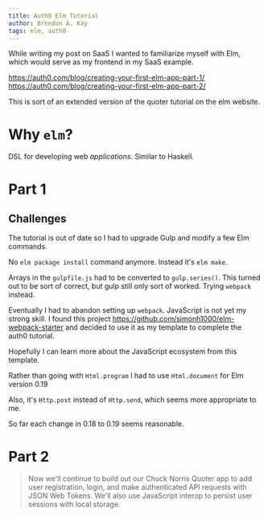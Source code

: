 ```yaml
---
title: Auth0 Elm Tutorial
author: Brendon A. Kay
tags: elm, auth0
---
```


While writing my post on SaaS I wanted to familiarize myself with Elm, which
would serve as my frontend in my SaaS example.

https://auth0.com/blog/creating-your-first-elm-app-part-1/
https://auth0.com/blog/creating-your-first-elm-app-part-2/

This is sort of an extended version of the quoter tutorial on the elm website.

# Why `elm`?
DSL for developing web _applications_. Similar to Haskell.

# Part 1

## Challenges
The tutorial is out of date so I had to upgrade Gulp and modify a few Elm
commands.

No `elm package install` command anymore. Instead it's `elm make`.

Arrays in the `gulpfile.js` had to be converted to `gulp.series()`. This turned
out to be sort of correct, but gulp still only sort of worked. Trying `webpack`
instead.

Eventually I had to abandon setting up `webpack`. JavaScript is not yet my
strong skill. I found this project https://github.com/simonh1000/elm-webpack-starter
and decided to use it as my template to complete the auth0 tutorial.

Hopefully I can learn more about the JavaScript ecosystem from this template.

Rather than going with `Html.program` I had to use `Html.document` for Elm
version 0.19

Also, it's `Http.post` instead of `Http.send`, which seems more appropriate to
me.

So far each change in 0.18 to 0.19 seems reasonable.

# Part 2
>
>Now we'll continue to build out our Chuck Norris Quoter app to add user registration, login, and make authenticated API requests with JSON Web Tokens. We'll also use JavaScript interop to persist user sessions with local storage.
